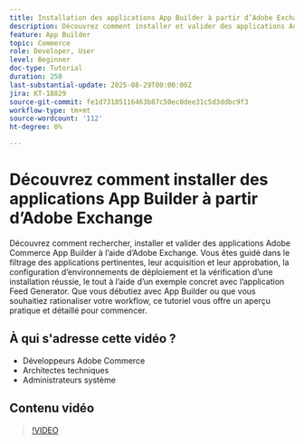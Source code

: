 ```yaml
---
title: Installation des applications App Builder à partir d’Adobe Exchange
description: Découvrez comment installer et valider des applications Adobe Commerce App Builder à l’aide d’Adobe Exchange.
feature: App Builder
topic: Commerce
role: Developer, User
level: Beginner
doc-type: Tutorial
duration: 250
last-substantial-update: 2025-08-29T00:00:00Z
jira: KT-18829
source-git-commit: fe1d73105116463b87c50ec0dee31c5d3ddbc9f3
workflow-type: tm+mt
source-wordcount: '112'
ht-degree: 0%

---
```



# Découvrez comment installer des applications App Builder à partir d’Adobe Exchange

Découvrez comment rechercher, installer et valider des applications Adobe Commerce App Builder à l’aide d’Adobe Exchange. Vous êtes guidé dans le filtrage des applications pertinentes, leur acquisition et leur approbation, la configuration d’environnements de déploiement et la vérification d’une installation réussie, le tout à l’aide d’un exemple concret avec l’application Feed Generator. Que vous débutiez avec App Builder ou que vous souhaitiez rationaliser votre workflow, ce tutoriel vous offre un aperçu pratique et détaillé pour commencer.


## À qui s&#39;adresse cette vidéo ?

- Développeurs Adobe Commerce
- Architectes techniques
- Administrateurs système

## Contenu vidéo

>[!VIDEO](https://video.tv.adobe.com/v/3471526/?learn=on&enablevpops&captions=fre_fr)
